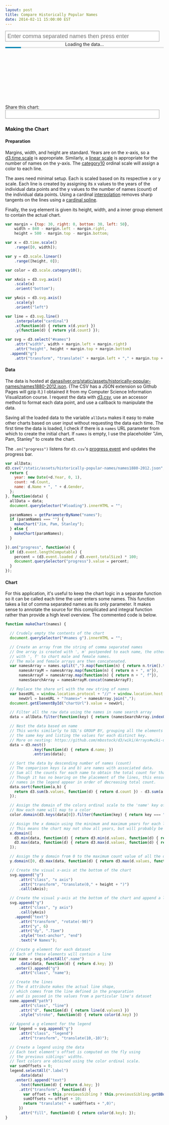 ```yaml
---
layout: post
title: Compare Historically Popular Names
date: 2014-02-11 15:00:00 EST
---
```


<script src="/d3.v3.min.js" charset="utf-8"></script>

<style>
#names {
  font: 10px sans-serif;
}

.axis path,
.axis line {
  fill: none;
  stroke: #000;
  shape-rendering: crispEdges;
}

.axis.x path {
  display: none;
}

.line {
  fill: none;
  stroke-width: 1.5px;
}

input#namesInput {
  width: calc(100% - 14px);
  height: 34px;
  border: 1px solid #999;
  padding: 3px 6px;
  outline: none;
  font-size: 18px;
}

input#chartUrl {
  width: calc(100% - 14px);
  height: 28px;
  border: 1px solid #999;
  outline: none;
  padding: 3px 6px;
  font-size: 14px;
  color: #666;
}

input:active,
input:focus {
  border-color: #0086b3;
}

.legend text {
  padding-right: 5px;
  font: 14px sans-serif;
}
progress {
  width: 100%;
  height: 4px;
  -webkit-appearance: none;
  appearance: none;
}

progress[value]::-webkit-progress-bar {
  background-color: #E5E5E5;
}

progress[value]::-webkit-progress-value {
  background-color: #0086B3;
}
</style>

<input id="namesInput" type="text" placeholder="Enter comma separated names then press enter">

<div id="loading">
<div style="text-align:center;">Loading the data...</div>
<progress value="10" max="100"></progress>
</div>

<svg id="names"></svg>

<div class="chartUrlText">Share this chart: </div><input id="chartUrl" type="text" value="" readonly="readonly" onclick="this.select();">

<script>
function getParameterByName(name) {
  name = name.replace(/[\[]/, "\\[").replace(/[\]]/, "\\]");
  var regex = new RegExp("[\\?&]" + name + "=([^&#]*)"),
    results = regex.exec(location.search);
  return results == null ? "" : decodeURIComponent(results[1].replace(/\+/g, " "));
}

var margin = {top: 30, right: 0, bottom: 30, left: 50},
    width = 840 - margin.left - margin.right,
    height = 500 - margin.top - margin.bottom;

var x = d3.time.scale()
    .range([0, width]);

var y = d3.scale.linear()
    .range([height, 0]);

var color = d3.scale.category10();

var xAxis = d3.svg.axis()
    .scale(x)
    .orient("bottom");

var yAxis = d3.svg.axis()
    .scale(y)
    .orient("left")

var line = d3.svg.line()
    .interpolate("cardinal")
    .x(function(d) { return x(d.year) })
    .y(function(d) { return y(d.count) });

var svg = d3.select("#names")
    .attr("width", width + margin.left + margin.right)
    .attr("height", height + margin.top + margin.bottom)
  .append("g")
    .attr("transform", "translate(" + margin.left + "," + margin.top + ")");

var allData;
d3.csv("/static/assets/historically-popular-names/names1880-2012.json", function(d) {
  return {
    year: new Date(+d.Year, 0, 1),
    count: +d.Count,
    name: d.Name + ", " + d.Gender,
  };
}, function(data) {
  allData = data;
  document.querySelector("#loading").innerHTML = "";

  paramNames = getParameterByName("names");
  if (paramNames === "") {
    makeChart("Jim, Pam, Stanley");
  } else {
    makeChart(paramNames);
  }

}).on("progress", function(e) {
  console.log(d3.event);
  if (d3.event.lengthComputable) {
    percent = (d3.event.loaded / d3.event.totalSize) * 100;
    document.querySelector("progress").value = percent;
  }
});

function makeChart(names) {
  var elToClear = document.querySelector("#names g");
  d3.selectAll("#names g g").remove();

  var namesArray = names.split(",").map(function(n) { return n.trim().toLowerCase(); }),
      namesArrayM = namesArray.map(function(n) { return n + ", m"}),
      namesArrayF = namesArray.map(function(n) { return n + ", f"}),

      namesSearchArray = namesArrayM.concat(namesArrayF);

  // replace the url
  var baseURL = window.location.protocol + "//" + window.location.host + window.location.pathname,
      newUrl = baseURL + "?names=" + namesArray.join(",");
  document.getElementById("chartUrl").value = newUrl;

  data = allData.filter(function(key) { return (namesSearchArray.indexOf(key.name.toLowerCase()) > -1) });

  data = d3.nest()
            .key(function(d) { return d.name; })
            // .key(function(d) { return d.gender; })
            .entries(data);

  data.sort(function(a,b) {
    return d3.sum(b.values, function(d) { return d.count }) - d3.sum(a.values, function(d) { return d.count });
  });

  color.domain(d3.keys(data[0]).filter(function(key) { return key === "name"; }));

  x.domain([
    d3.min(data, function(d) { return d3.min(d.values, function(d) { return d.year }); }),
    d3.max(data, function(d) { return d3.max(d.values, function(d) { return d.year }); })
  ]);

  y.domain([0, d3.max(data, function(d) { return d3.max(d.values, function(d) { return d.count }); })]);

  svg.append("g")
      .attr("class", "x axis")
      .attr("transform", "translate(0," + height + ")")
      .call(xAxis);

  svg.append("g")
      .attr("class", "y axis")
      .call(yAxis)
    .append("text")
      .attr("transform", "rotate(-90)")
      .attr("y", 6)
      .attr("dy", ".71em")
      .style("text-anchor", "end")
      .text("# Names");

  var name = svg.selectAll(".name")
      .data(data, function(d) { return d.key; })
    .enter().append("g")
      .attr("class", "name");

  name.append("path")
      .attr("class", "line")
      .attr("d", function(d) { return line(d.values) })
      .style("stroke", function(d) { return color(d.key) })

  var legend = svg.append("g")
      .attr("class", "legend")
      .attr("transform", "translate(10,-10)");

  var sumOffsets = 0;
  legend.selectAll(".label")
      .data(data)
    .enter().append("text")
      .text(function(d) { return d.key; })
      .attr("transform", function(d) {
        var offset = this.previousSibling ? this.previousSibling.getBBox().width : 0;
        sumOffsets += offset + 10;
        return "translate(" + sumOffsets + ",0)";
      })
      .attr("fill", function(d) { return color(d.key); });
}

d3.select("#namesInput").on("keypress", function() {
  if (d3.event.keyCode === 13 || d3.event.which === 13) {
    makeChart(this.value);
    _gaq.push(['_trackEvent', 'Compare Names', 'Submit', this.value.toString()]);
  }
});

</script>

### Making the Chart

#### Preparation

Margins, width, and height are standard.  Years are on the x-axis, so a [d3.time.scale](https://github.com/mbostock/d3/wiki/Time-Scales#wiki-scale) is appropriate.  Similarly, a [linear scale](https://github.com/mbostock/d3/wiki/Quantitative-Scales#wiki-linear) is appropriate for the number of names on the y-axis.  The [category10](https://github.com/mbostock/d3/wiki/Ordinal-Scales#wiki-category10) ordinal scale will assign a color to each line.

The axes need minimal setup.  Each is scaled based on its respective x or y scale.  Each line is created by assigning its x values to the years of the individual data points and the y values to the number of names (count) of the individual data points.  Using a cardinal [interpolation](https://github.com/mbostock/d3/wiki/SVG-Shapes#wiki-line_interpolate) removes sharp tangents on the lines using a [cardinal spline](http://en.wikipedia.org/wiki/Cubic_Hermite_spline#Cardinal_spline).

Finally, the svg element is given its height, width, and a inner group element to contain the actual chart.

```javascript
var margin = {top: 30, right: 0, bottom: 30, left: 50},
    width = 840 - margin.left - margin.right,
    height = 500 - margin.top - margin.bottom;

var x = d3.time.scale()
    .range([0, width]);

var y = d3.scale.linear()
    .range([height, 0]);

var color = d3.scale.category10();

var xAxis = d3.svg.axis()
    .scale(x)
    .orient("bottom");

var yAxis = d3.svg.axis()
    .scale(y)
    .orient("left")

var line = d3.svg.line()
    .interpolate("cardinal")
    .x(function(d) { return x(d.year) })
    .y(function(d) { return y(d.count) });

var svg = d3.select("#names")
    .attr("width", width + margin.left + margin.right)
    .attr("height", height + margin.top + margin.bottom)
  .append("g")
    .attr("transform", "translate(" + margin.left + "," + margin.top + ")");
```

#### Data

The data is hosted at [danasilver.org/static/assets/historically-popular-names/names1880-2012.json](http://danasilver.org/static/assets/historically-popular-names/names1880-2012.json).  (The CSV has a JSON extension so Github Pages will gzip it.)  I obtained it from my Computer Science Information Visualization course.  I request the data with [d3.csv](https://github.com/mbostock/d3/wiki/CSV), use an accessor method to format each data point, and use a callback to manipulate the data.

Saving all the loaded data to the variable `allData` makes it easy to make other charts based on user input without requesting the data each time.  The first time the data is loaded, I check if there is a `names` URL parameter from which to create the initial chart.  If `names` is empty, I use the placeholder "Jim, Pam, Stanley" to create the chart.

The `.on("progress")` listens for `d3.csv`'s [progress event](https://developer.mozilla.org/en-US/docs/Web/API/ProgressEvent) and updates the progress bar.

```javascript
var allData;
d3.csv("/static/assets/historically-popular-names/names1880-2012.json", function(d) {
  return {
    year: new Date(+d.Year, 0, 1),
    count: +d.Count,
    name: d.Name + ", " + d.Gender,
  };
}, function(data) {
  allData = data;
  document.querySelector("#loading").innerHTML = "";

  paramNames = getParameterByName("names");
  if (paramNames === "") {
    makeChart("Jim, Pam, Stanley");
  } else {
    makeChart(paramNames);
  }

}).on("progress", function(e) {
  if (d3.event.lengthComputable) {
    percent = (d3.event.loaded / d3.event.totalSize) * 100;
    document.querySelector("progress").value = percent;
  }
});
```

#### Chart

For this application, it's useful to keep the chart logic in a separate function so it can be called each time the user enters some names.  This function takes a list of comma separated names as its only parameter.  It makes sense to annotate the source for this complicated and integral function rather than provide a high level overview.  The commented code is below.

```javascript
function makeChart(names) {

  // Crudely empty the contents of the chart
  document.querySelector("#names g").innerHTML = "";

  // Create an array from the string of comma separated names
  // One array is created with ', m' postpended to each name, the other
  // with ', f' to chart male and female names.
  // The male and female arrays are then concatenated.
  var namesArray = names.split(",").map(function(n) { return n.trim().toLowerCase(); }),
      namesArrayM = namesArray.map(function(n) { return n + ", m"}),
      namesArrayF = namesArray.map(function(n) { return n + ", f"}),
      namesSearchArray = namesArrayM.concat(namesArrayF);

  // Replace the share url with the new string of names
  var baseURL = window.location.protocol + "//" + window.location.host + window.location.pathname,
      newUrl = baseURL + "?names=" + namesArray.join(",");
  document.getElementById("chartUrl").value = newUrl;

  // Filter all the raw data using the names in name search array
  data = allData.filter(function(key) { return (namesSearchArray.indexOf(key.name.toLowerCase()) > -1) });

  // Nest the data based on name
  // This works similarly to SQL's GROUP BY, grouping all the elements with
  // the same key and listing the values for each distinct key.
  // More on nesting: https://github.com/mbostock/d3/wiki/Arrays#wiki-d3_nest
  data = d3.nest()
            .key(function(d) { return d.name; })
            .entries(data);

  // Sort the data by descending number of names (count)
  // The comparison keys (a and b) are names with associated data.
  // Sum all the counts for each name to obtain the total count for that name.
  // Though it has no bearing on the placement of the lines, this ensures the
  // names in the legend appear in order of decreasing total count.
  data.sort(function(a,b) {
    return d3.sum(b.values, function(d) { return d.count }) - d3.sum(a.values, function(d) { return d.count });
  });

  // Assign the domain of the colors ordinal scale to the 'name' key of each data group
  // Now each name will map to a color
  color.domain(d3.keys(data[0]).filter(function(key) { return key === "name"; }));

  // Assign the x domain using the minimum and maximum years for each line
  // This means the chart may not show all years, but will probably be easier to read
  x.domain([
    d3.min(data, function(d) { return d3.min(d.values, function(d) { return d.year }); }),
    d3.max(data, function(d) { return d3.max(d.values, function(d) { return d.year }); })
  ]);

  // Assign the y domain from 0 to the maximum count value of all the data points
  y.domain([0, d3.max(data, function(d) { return d3.max(d.values, function(d) { return d.count }); })]);

  // Create the visual x-axis at the bottom of the chart
  svg.append("g")
      .attr("class", "x axis")
      .attr("transform", "translate(0," + height + ")")
      .call(xAxis);

  // Create the visual y-axis at the bottom of the chart and append a label
  svg.append("g")
      .attr("class", "y axis")
      .call(yAxis)
    .append("text")
      .attr("transform", "rotate(-90)")
      .attr("y", 6)
      .attr("dy", ".71em")
      .style("text-anchor", "end")
      .text("# Names");

  // Create g element for each dataset
  // Each of these elements will contain a line
  var name = svg.selectAll(".name")
      .data(data, function(d) { return d.key; })
    .enter().append("g")
      .attr("class", "name");

  // Create the lines
  // The d attribute makes the actual line shape,
  // which comes from the line defined in the preparation
  // and is passed in the values from a particular line's dataset
  name.append("path")
      .attr("class", "line")
      .attr("d", function(d) { return line(d.values) })
      .style("stroke", function(d) { return color(d.key) })

  // Append a g element for the legend
  var legend = svg.append("g")
      .attr("class", "legend")
      .attr("transform", "translate(10,-10)");

  // Create a legend using the data
  // Each text element's offset is computed on the fly using
  // the previous siblings' widths.
  // Text colors are obtained using the color ordinal scale.
  var sumOffsets = 0;
  legend.selectAll(".label")
      .data(data)
    .enter().append("text")
      .text(function(d) { return d.key; })
      .attr("transform", function(d) {
        var offset = this.previousSibling ? this.previousSibling.getBBox().width : 0;
        sumOffsets += offset + 10;
        return "translate(" + sumOffsets + ",0)";
      })
      .attr("fill", function(d) { return color(d.key); });
}
```

